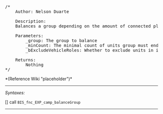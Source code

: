 <pre>/*
	Author: Nelson Duarte

	Description:
	Balances a group depending on the amount of connected players

	Parameters:
		_group: The group to balance
		_minCount: The minimal count of units group must end up with
		_bExcludeVehicleRoles: Whether to exclude units in important vehicle roles (driver, gunner, commander)

	Returns:
		Nothing
*/</pre>*(Reference Wiki "placeholder")*<!-- Remove this after fill-in -->


---
*Syntaxes:*

[] call `BIS_fnc_EXP_camp_balanceGroup`

---
